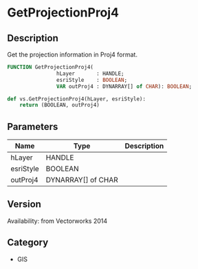 # GetProjectionProj4

## Description
Get the projection information in Proj4 format.

```pascal
FUNCTION GetProjectionProj4(
				hLayer       : HANDLE;
				esriStyle    : BOOLEAN;
				VAR outProj4 : DYNARRAY[] of CHAR): BOOLEAN;
```

```python
def vs.GetProjectionProj4(hLayer, esriStyle):
    return (BOOLEAN, outProj4)
```

## Parameters
|Name|Type|Description|
|---|---|---|
|hLayer|HANDLE|   |
|esriStyle|BOOLEAN|   |
|outProj4|DYNARRAY[] of CHAR|   |

## Version
Availability: from Vectorworks 2014

## Category
* GIS

